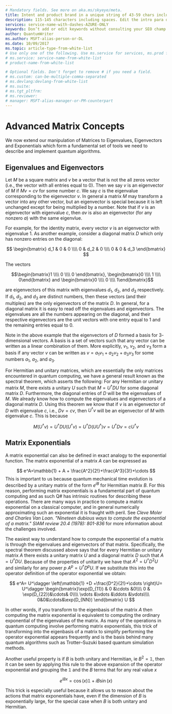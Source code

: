 ```yaml
---
# Mandatory fields. See more on aka.ms/skyeye/meta.
title: Intent and product brand in a unique string of 43-59 chars including spaces | Microsoft Docs 
description: 115-145 characters including spaces. Edit the intro para describing article intent to fit here. This abstract displays in the search result.
services: service-name-with-dashes-AZURE-ONLY 
keywords: Don’t add or edit keywords without consulting your SEO champ.
author: QuantumWriter
ms.author: MSFT-alias-person-or-DL
ms.date: 10/09/2017
ms.topic: article-type-from-white-list
# Use only one of the following. Use ms.service for services, ms.prod for on-prem. Remove the # before the relevant field.
# ms.service: service-name-from-white-list
# product-name-from-white-list

# Optional fields. Don't forget to remove # if you need a field.
# ms.custom: can-be-multiple-comma-separated
# ms.devlang:devlang-from-white-list
# ms.suite: 
# ms.tgt_pltfrm:
# ms.reviewer:
# manager: MSFT-alias-manager-or-PM-counterpart
---
```


# Advanced Matrix Concepts

We now extend our manipulation of Matrices to Eigenvalues, Eigenvectors and Exponentials which form a fundamental set of tools we need to describe and implement quantum algorithms.

## Eigenvalues and Eigenvectors

Let $M$ be a square matrix and $v$ be a vector that is not the all zeros vector (i.e., the vector with all entries equal to $0$).
Then we say $v$ is an eigenvector of  $M$ if $Mv = cv$ for some number $c$. We say $c$ is the eigenvalue corresponding to the eigenvector $v$. In general a matrix $M$ may transform a vector into any other vector, but an eigenvector is special because it is left unchanged except for being multiplied by a number. Note that if $v$ is an eigenvector with eigenvalue $c$, then $av$ is also an eigenvector (for any nonzero $a$) with the same eigenvlue. 

For example, for the identity matrix, every vector $v$ is an eigenvector with eigenvalue $1$. As another example, consider a diagonal matrix $D$ which only has nonzero entries on the diagonal:

$$
\begin{bmatrix}
	d_1 & 0 & 0 \\\\ 0 & d_2 & 0 \\\\ 0 & 0 & d_3
\end{bmatrix}
$$

The vectors 

$$\begin{bmatrix}1 \\\\ 0 \\\\ 0 \end{bmatrix}, \begin{bmatrix}0 \\\\ 1 \\\\ 0\end{bmatrix} and \begin{bmatrix}0 \\\\ 0 \\\\ 1\end{bmatrix}$$

are eigenvectors of this matrix with eigenvalues  $d_1$, $d_2$, and $d_3$ respectively. If $d_1$, $d_2$, and $d_3$ are distinct numbers, then these vectors (and their multiples) are the only eigenvectors of the matrix $D$. In general, for a diagonal matrix it is easy to read off the eigenvalues and eigenvectors. The eigenvalues are all the numbers appearing on the diagonal, and their respective eigenvectors are the unit vectors with one entry equal to $1$ and the remaining entries equal to $0$.

Note in the above example that the eigenvectors of $D$ formed a basis for $3$-dimensional vectors. A basis is a set of vectors such that any vector can be written as a linear combination of them. More explicitly, $v_1$, $v_2$, and $v_3$ form a basis if any vector $v$ can be written as $v=a_1 v_1 + a_2 v_2 + a_3 v_3$ for some numbers $a_1$, $a_2$, and $a_3$. 

For Hermitian and unitary matrices, which are  essentially the only matrices encountered in quantum computing, we have a general result known as the spectral theorem, which asserts the following: For any Hermitian or unitary matrix $M$, there exists a unitary $U$ such that $M=U^\dagger D U$ for some diagonal matrix $D$. Furthermore, the diagonal entries of $D$ will be the eigenvalues of $M$. We already know how to compute the eigenvalues and eigenvectors of a diagonal matrix $D$. Using this theorem we know that if $v$ is an eigenvector of $D$ with eigenvalue $c$, i.e., $Dv = cv$, then $U^\dagger v$ will be an eigenvector of $M$ with eigenvalue $c$. This is because 

$$M(U^\dagger v) = U^\dagger D U  (U^\dagger v) =U^\dagger D (U  U^\dagger) v = U^\dagger D v = c U^\dagger v$$

## Matrix Exponentials
A matrix exponential can also be defined in exact analogy to the exponential function.  The matrix exponential of a matrix $A$ can be expressed as

$$
e^A=\mathbb{1} + A + \frac{A^2}{2!}+\frac{A^3}{3!}+\cdots
$$
This is important to us because quantum mechanical time evolution is described by a unitary matrix of the form $e^{iB}$ for Hermitian matrix $B$.  For this reason, performing matrix exponentials is a fundamental part of quantum computing and as such Q# has intrinsic routines for describing these operations.
There are many ways in practice to compute a matrix exponential on a classical computer, and in general numerically approximating such an exponential it is fraught with peril.  See *Cleve Moler and Charles Van Loan. "Nineteen dubious ways to compute the exponential of a matrix." SIAM review 20.4 (1978): 801-836* for more information about the challenges involved.  

The easiest way to understand how to compute the exponential of a matrix is through the eigenvalues and eigenvectors of that matrix.  Specifically, the spectral theorem discussed above says that for every Hermitian or unitary matrix $A$ there exists a unitary matrix $U$ and a diagonal matrix $D$ such that $A=U^\dagger D U$.  Because of the properties of unitarity we have that $A^2 = U^\dagger D^2 U$ and similarly for any power $p$ $A^p = U^\dagger D^p U$.  If we substitute this into the operator definition of the operator exponential we obtain:

$$
e^A= U^\dagger \left(\mathbb{1} +D +\frac{D^2}{2!}+\cdots \right)U= U^\dagger \begin{bmatrix}\exp(D_{11}) & 0 &\cdots &0\\\\ 0 & \exp(D_{22})&\cdots& 0\\\\ \vdots &\vdots &\ddots &\vdots\\\\ 0&0&\cdots&\exp(D_{NN}) \end{bmatrix} U
$$

In other words, if you transform to the eigenbasis of the matrix $A$ then computing the matrix exponential is equivalent to computing the ordinary exponential of the eigenvalues of the matrix.  As many of the operations in quantum computing involve performing matrix exponentials, this trick of transforming into the eigenbasis of a matrix to simplify performing the operator exponential appears frequently and is the basis behind many quantum algorithms such as Trotter–Suzuki based quantum simulation methods.

Another useful property is if $B$ is both unitary and Hermitian, ie $B^2=\mathbb{1}$, then it can be seen by applying this rule to the above expansion of the operator exponential and grouping the $\mathbb{1}$ and the $B$ terms that for any real value $x$

$$e^{iBx}=\cos(x)\mathbb{1} + iB\sin(x)$$

This trick is especially useful because it allows us to reason about the actions that matrix exponentials have, even if the dimension of $B$ is exponentially large, for the special case when $B$ is both unitary and Hermitian. 